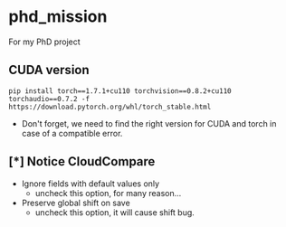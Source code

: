 # phd_mission
For my PhD project

## CUDA version

```
pip install torch==1.7.1+cu110 torchvision==0.8.2+cu110 torchaudio==0.7.2 -f https://download.pytorch.org/whl/torch_stable.html
```

* Don't forget, we need to find the right version for CUDA and torch in case of a compatible error. 




## [*] Notice CloudCompare 

* Ignore fields with default values only
  * uncheck this option, for many reason...
* Preserve global shift on save
  * uncheck this option, it will cause shift bug.
